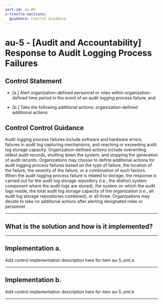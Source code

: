 ```yaml
---
sort-id: au-05
x-trestle-sections:
  guidance: Control Guidance
---
```


# au-5 - \[Audit and Accountability\] Response to Audit Logging Process Failures

## Control Statement

- \[a.\] Alert organization-defined personnel or roles within organization-defined time period in the event of an audit logging process failure; and

- \[b.\] Take the following additional actions: organization-defined additional actions.

## Control Control Guidance

Audit logging process failures include software and hardware errors, failures in audit log capturing mechanisms, and reaching or exceeding audit log storage capacity. Organization-defined actions include overwriting oldest audit records, shutting down the system, and stopping the generation of audit records. Organizations may choose to define additional actions for audit logging process failures based on the type of failure, the location of the failure, the severity of the failure, or a combination of such factors. When the audit logging process failure is related to storage, the response is carried out for the audit log storage repository (i.e., the distinct system component where the audit logs are stored), the system on which the audit logs reside, the total audit log storage capacity of the organization (i.e., all audit log storage repositories combined), or all three. Organizations may decide to take no additional actions after alerting designated roles or personnel.

______________________________________________________________________

## What is the solution and how is it implemented?

<!-- Please leave this section blank and enter implementation details in the parts below. -->

______________________________________________________________________

## Implementation a.

Add control implementation description here for item au-5_smt.a

______________________________________________________________________

## Implementation b.

Add control implementation description here for item au-5_smt.b

______________________________________________________________________
